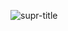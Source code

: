 ![supr-title](https://user-images.githubusercontent.com/68219912/165795526-b40c86a8-ff91-47af-aeda-b943cf821ac0.png)

